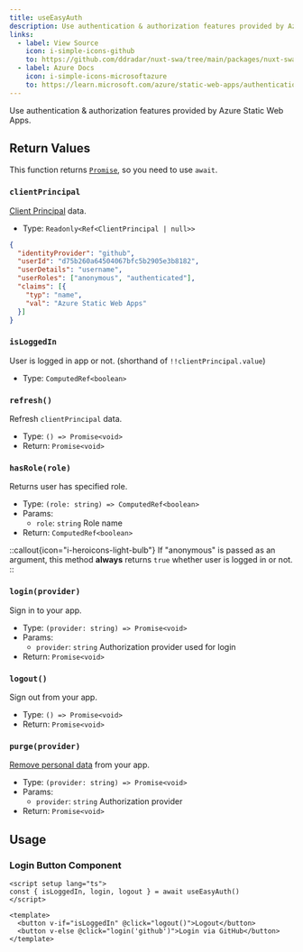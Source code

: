```yaml
---
title: useEasyAuth
description: Use authentication & authorization features provided by Azure Static Web Apps.
links:
  - label: View Source
    icon: i-simple-icons-github
    to: https://github.com/ddradar/nuxt-swa/tree/main/packages/nuxt-swa/src/runtime/composables/useEasyAuth.ts
  - label: Azure Docs
    icon: i-simple-icons-microsoftazure
    to: https://learn.microsoft.com/azure/static-web-apps/authentication-authorization
---
```


Use authentication & authorization features provided by Azure Static Web Apps.

## Return Values

This function returns [`Promise`](https://developer.mozilla.org/docs/Web/JavaScript/Reference/Global_Objects/Promise), so you need to use `await`.

### `clientPrincipal`

[Client Principal](https://learn.microsoft.com/azure/static-web-apps/user-information?tabs=javascript#client-principal-data) data.

- Type: `Readonly<Ref<ClientPrincipal | null>>`

```json
{
  "identityProvider": "github",
  "userId": "d75b260a64504067bfc5b2905e3b8182",
  "userDetails": "username",
  "userRoles": ["anonymous", "authenticated"],
  "claims": [{
    "typ": "name",
    "val": "Azure Static Web Apps"
  }]
}
```

### `isLoggedIn`

User is logged in app or not. (shorthand of `!!clientPrincipal.value`)

- Type: `ComputedRef<boolean>`

### `refresh()`

Refresh `clientPrincipal` data.

- Type: `() => Promise<void>`
- Return: `Promise<void>`

### `hasRole(role)`

Returns user has specified role.

- Type: `(role: string) => ComputedRef<boolean>`
- Params:
  - `role`: `string` Role name
- Return: `ComputedRef<boolean>`

::callout{icon="i-heroicons-light-bulb"}
If "anonymous" is passed as an argument, this method **always** returns `true` whether user is logged in or not.
::

### `login(provider)`

Sign in to your app.

- Type: `(provider: string) => Promise<void>`
- Params:
  - `provider`: `string` Authorization provider used for login
- Return: `Promise<void>`

### `logout()`

Sign out from your app.

- Type: `() => Promise<void>`
- Return: `Promise<void>`

### `purge(provider)`

[Remove personal data](https://learn.microsoft.com/azure/static-web-apps/authentication-authorization#remove-personal-data) from your app.

- Type: `(provider: string) => Promise<void>`
- Params:
  - `provider`: `string` Authorization provider
- Return: `Promise<void>`

## Usage

### Login Button Component

```vue [LoginButton.vue]
<script setup lang="ts">
const { isLoggedIn, login, logout } = await useEasyAuth()
</script>

<template>
  <button v-if="isLoggedIn" @click="logout()">Logout</button>
  <button v-else @click="login('github')">Login via GitHub</button>
</template>
```
